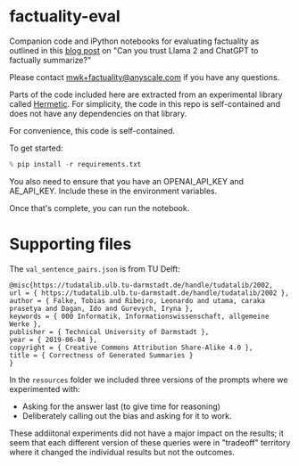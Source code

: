 # factuality-eval
Companion code and iPython notebooks for evaluating factuality as outlined
in this [blog post](https://www.anyscale.com/blog/can-you-trust-llama-2-and-chatgpt-to-factually-summarize) 
on "Can you trust Llama 2 and ChatGPT to factually summarize?"

Please contact mwk+factuality@anyscale.com if you have any questions. 

Parts of the code included here are extracted from an experimental library called [Hermetic](https://github.com/anyscale/hermetic). 
For simplicity, the code in this repo is self-contained and does not have any dependencies on that library. 


For convenience, this code is self-contained. 

To get started: 
```python
% pip install -r requirements.txt
```

You also need to ensure that you have an OPENAI_API_KEY and AE_API_KEY. 
Include these in the environment variables. 

Once that's complete, you can run the notebook. 


# Supporting files
The `val_sentence_pairs.json` is from TU Delft: 

```
@misc{https://tudatalib.ulb.tu-darmstadt.de/handle/tudatalib/2002,
url = { https://tudatalib.ulb.tu-darmstadt.de/handle/tudatalib/2002 },
author = { Falke, Tobias and Ribeiro, Leonardo and utama, caraka prasetya and Dagan, Ido and Gurevych, Iryna },
keywords = { 000 Informatik, Informationswissenschaft, allgemeine Werke },
publisher = { Technical University of Darmstadt },
year = { 2019-06-04 },
copyright = { Creative Commons Attribution Share-Alike 4.0 },
title = { Correctness of Generated Summaries }
}
```

In the `resources` folder we included three versions of the prompts where we experimented with: 

* Asking for the answer last (to give time for reasoning)
* Deliberately calling out the bias and asking for it to work. 

These addiitonal experiments did not have a major impact on the results; it seem that each 
different version of these queries were in "tradeoff" territory where it changed the individual
results but not the outcomes. 




